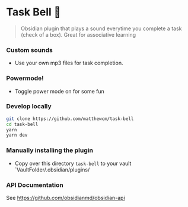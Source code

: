 # Task Bell 🎵

> Obsidian plugin that plays a sound everytime you complete a task (check of a box). 
> Great for associative learning
### Custom sounds
- Use your own mp3 files for task completion.

### Powermode!
- Toggle power mode on for some fun

### Develop locally

```bash
git clone https://github.com/matthewcm/task-bell
cd task-bell
yarn
yarn dev
```

### Manually installing the plugin

- Copy over this directory `task-bell` to your vault `VaultFolder/.obsidian/plugins/

### API Documentation

See https://github.com/obsidianmd/obsidian-api

